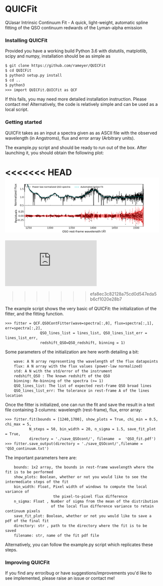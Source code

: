 QUICFit
======
QUasar Intrinsic Continuum Fit - A quick, light-weight, automatic spline fitting of the QSO continuum redwards of the Lyman-alpha emission

### Installing QUICFit

Provided you have a working build Python 3.6 with distutils, matplotlib, scipy and numpy, installation should be as simple as

```
$ git clone https://github.com/rameyer/QUICFit
$ cd QUICFit
$ python3 setup.py install
$ cd ..
$ python3
>>> import QUICFit.QUICFit as QCF
```

If this fails, you may need more detailed installation instruction. Please contact me! Alternatively, the code is relatively simple and can be used as a local script.

### Getting started


QUICFit takes as an input a spectra given as as ASCII file with the observed wavelength (in Angstroms), flux and error array (Arbitrary units).

The example.py script and should be ready to run out of the box. After launching it, you should obtain the following plot:

<<<<<<< HEAD
![](https://github.com/rameyer/QUICFit/blob/master/src/data/J0002%2B2550_fit.png)
=======
![J0002+2550 Fit](https://github.com/rameyer/QUICFit/blob/master/src/data/J0002%2B2550_fit.pdf)
>>>>>>> efa8ec3c82128a75cd0d547eda5b6cf1020e28b7

The example script shows the very basic of QUICFit: the initialization of the fitter, and the fitting function. 
```
>>> fitter = QCF.QSOContFitter(wave=spectra[:,0], flux=spectra[:,1], err=spectra[:,2],
				QSO_lines_list = lines_list, QSO_lines_list_err = lines_list_err,
				redshift_QSO=QSO_redshift, binning = 1)
```
 Some parameters of the initialization are here worth detailing a bit:

```
	wave: A N array representing the wavelength of the flux datapoints
	flux: A N array with the flux values (power-law normalized)
	std: A N with the std/error of the instrument
	redshift_QSO : The known redshift of the QSO
	binning: Re-binning of the spectra (>= 1)
	QSO_lines_list: The list of expected rest-frame QSO broad lines
	QSO_lines_list_err: The tolerance in rest-frame A of the lines location
```

Once the fitter is initialized, one can run the fit and save the result in a text file containing 3 columns: wavelength (rest-frame), flux, error array:

```
>>> fitter.fit(bounds = [1240,1700], show_plots = True, chi_min = 0.5, chi_max = 5, 
		   N_steps = 50, bin_width = 20, n_sigma = 1.5, save_fit_plot = True,
		   directory = './save_QSOcont/', filename  =  'QSO_fit.pdf')
>>> fitter.save_output(directory = './save_QSOcont/',filename = 'QSO_continuum.txt')
```

The important parameters here are:

```
	bounds: 1x2 array, the bounds in rest-frame wavelength where the fit is to be performed
	show_plots: Boolean, whether or not you would like to see the intermediate steps of the fit
	bin_width: Float, Pixel width of windows to compute the local variance of
	                  the pixel-to-pixel flux difference
	n_sigma: Float , Number of sigma from the mean of the distribution
	                 of the local flux difference variance to retain continuum pixels
	save_fit_plot: Boolean, whether or not you would like to save a pdf of the final fit
	directory: str , path to the directory where the fit is to be saved
	filename: str, name of the fit pdf file
```

Alternatively, you can follow the example.py script which replicates these steps.

### Improving QUICFit

If you find any error/bug or have suggestions/improvements you'd like to see implemented, please raise an issue or contact me!
